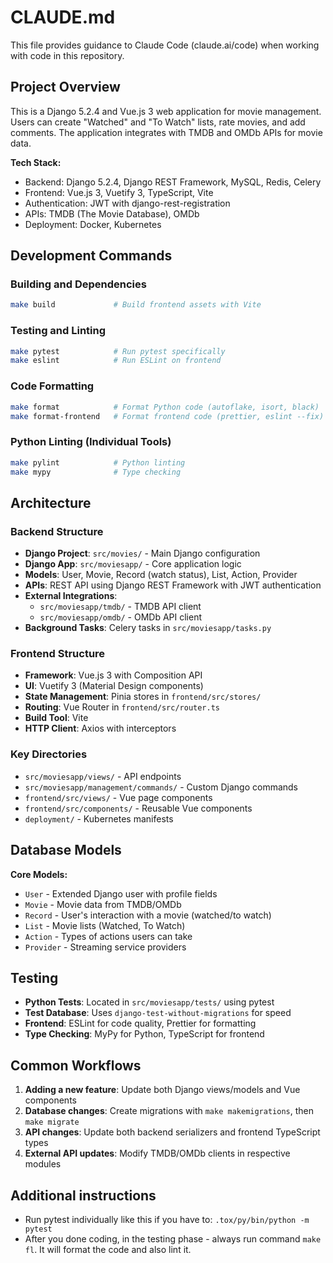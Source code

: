 # CLAUDE.md

This file provides guidance to Claude Code (claude.ai/code) when working with code in this repository.

## Project Overview

This is a Django 5.2.4 and Vue.js 3 web application for movie management. Users can create "Watched" and "To Watch" lists, rate movies, and add comments. The application integrates with TMDB and OMDb APIs for movie data.

**Tech Stack:**
- Backend: Django 5.2.4, Django REST Framework, MySQL, Redis, Celery
- Frontend: Vue.js 3, Vuetify 3, TypeScript, Vite
- Authentication: JWT with django-rest-registration
- APIs: TMDB (The Movie Database), OMDb
- Deployment: Docker, Kubernetes

## Development Commands

### Building and Dependencies
```bash
make build             # Build frontend assets with Vite
```

### Testing and Linting
```bash
make pytest            # Run pytest specifically
make eslint            # Run ESLint on frontend
```

### Code Formatting
```bash
make format            # Format Python code (autoflake, isort, black)
make format-frontend   # Format frontend code (prettier, eslint --fix)
```

### Python Linting (Individual Tools)
```bash
make pylint            # Python linting
make mypy              # Type checking
```

## Architecture

### Backend Structure
- **Django Project**: `src/movies/` - Main Django configuration
- **Django App**: `src/moviesapp/` - Core application logic
- **Models**: User, Movie, Record (watch status), List, Action, Provider
- **APIs**: REST API using Django REST Framework with JWT authentication
- **External Integrations**:
  - `src/moviesapp/tmdb/` - TMDB API client
  - `src/moviesapp/omdb/` - OMDb API client
- **Background Tasks**: Celery tasks in `src/moviesapp/tasks.py`

### Frontend Structure
- **Framework**: Vue.js 3 with Composition API
- **UI**: Vuetify 3 (Material Design components)
- **State Management**: Pinia stores in `frontend/src/stores/`
- **Routing**: Vue Router in `frontend/src/router.ts`
- **Build Tool**: Vite
- **HTTP Client**: Axios with interceptors

### Key Directories
- `src/moviesapp/views/` - API endpoints
- `src/moviesapp/management/commands/` - Custom Django commands
- `frontend/src/views/` - Vue page components
- `frontend/src/components/` - Reusable Vue components
- `deployment/` - Kubernetes manifests

## Database Models

**Core Models:**
- `User` - Extended Django user with profile fields
- `Movie` - Movie data from TMDB/OMDb
- `Record` - User's interaction with a movie (watched/to watch)
- `List` - Movie lists (Watched, To Watch)
- `Action` - Types of actions users can take
- `Provider` - Streaming service providers

## Testing

- **Python Tests**: Located in `src/moviesapp/tests/` using pytest
- **Test Database**: Uses `django-test-without-migrations` for speed
- **Frontend**: ESLint for code quality, Prettier for formatting
- **Type Checking**: MyPy for Python, TypeScript for frontend

## Common Workflows

1. **Adding a new feature**: Update both Django views/models and Vue components
2. **Database changes**: Create migrations with `make makemigrations`, then `make migrate`
3. **API changes**: Update both backend serializers and frontend TypeScript types
4. **External API updates**: Modify TMDB/OMDb clients in respective modules

## Additional instructions

- Run pytest individually like this if you have to: `.tox/py/bin/python -m pytest`
- After you done coding, in the testing phase - always run command `make fl`. It will format the code and also lint it.
